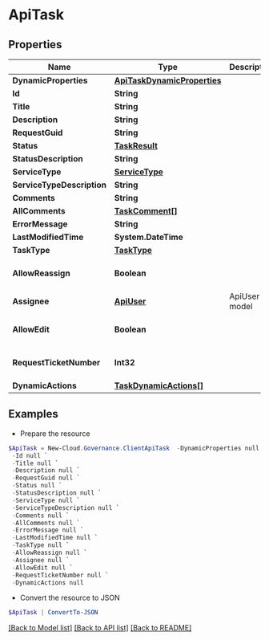 # ApiTask
## Properties

Name | Type | Description | Notes
------------ | ------------- | ------------- | -------------
**DynamicProperties** | [**ApiTaskDynamicProperties**](ApiTaskDynamicProperties.md) |  | [optional] 
**Id** | **String** |  | [optional] 
**Title** | **String** |  | [optional] 
**Description** | **String** |  | [optional] 
**RequestGuid** | **String** |  | [optional] 
**Status** | [**TaskResult**](TaskResult.md) |  | [optional] 
**StatusDescription** | **String** |  | [optional] 
**ServiceType** | [**ServiceType**](ServiceType.md) |  | [optional] 
**ServiceTypeDescription** | **String** |  | [optional] 
**Comments** | **String** |  | [optional] 
**AllComments** | [**TaskComment[]**](TaskComment.md) |  | [optional] 
**ErrorMessage** | **String** |  | [optional] 
**LastModifiedTime** | **System.DateTime** |  | [optional] 
**TaskType** | [**TaskType**](TaskType.md) |  | [optional] 
**AllowReassign** | **Boolean** |  | [optional] [default to $false]
**Assignee** | [**ApiUser**](ApiUser.md) | ApiUser model | [optional] 
**AllowEdit** | **Boolean** |  | [optional] [default to $false]
**RequestTicketNumber** | **Int32** |  | [optional] [default to 0]
**DynamicActions** | [**TaskDynamicActions[]**](TaskDynamicActions.md) |  | [optional] 

## Examples

- Prepare the resource
```powershell
$ApiTask = New-Cloud.Governance.ClientApiTask  -DynamicProperties null `
 -Id null `
 -Title null `
 -Description null `
 -RequestGuid null `
 -Status null `
 -StatusDescription null `
 -ServiceType null `
 -ServiceTypeDescription null `
 -Comments null `
 -AllComments null `
 -ErrorMessage null `
 -LastModifiedTime null `
 -TaskType null `
 -AllowReassign null `
 -Assignee null `
 -AllowEdit null `
 -RequestTicketNumber null `
 -DynamicActions null
```

- Convert the resource to JSON
```powershell
$ApiTask | ConvertTo-JSON
```

[[Back to Model list]](../README.md#documentation-for-models) [[Back to API list]](../README.md#documentation-for-api-endpoints) [[Back to README]](../README.md)

